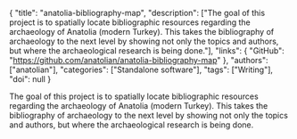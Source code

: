 {
  "title": "anatolia-bibliography-map",
  "description": ["The goal of this project is to spatially locate bibliographic resources regarding the archaeology of Anatolia (modern Turkey). This takes the bibliography of archaeology to the next level by showing not only the topics and authors, but where the archaeological research is being done."],
  "links": {
    "GitHub": "https://github.com/anatolian/anatolia-bibliography-map"
  },
  "authors": ["anatolian"],
  "categories": ["Standalone software"],
  "tags": ["Writing"],
  "doi": null
}

<!-- Generated by csv2md.R – do not edit by hand -->

The goal of this project is to spatially locate bibliographic resources regarding the archaeology of Anatolia (modern Turkey). This takes the bibliography of archaeology to the next level by showing not only the topics and authors, but where the archaeological research is being done.